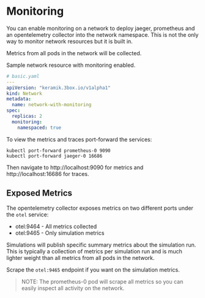 # Monitoring

You can enable monitoring on a network to deploy jaeger, prometheus and an opentelemetry collector into the network namespace.
This is not the only way to monitor network resources but it is built in.

Metrics from all pods in the network will be collected.

Sample network resource with monitoring enabled.

```yaml
# basic.yaml
---
apiVersion: "keramik.3box.io/v1alpha1"
kind: Network
metadata:
  name: network-with-monitoring
spec:
  replicas: 2
  monitoring:
    namespaced: true
```

To view the metrics and traces port-forward the services:

    kubectl port-forward prometheus-0 9090
    kubectl port-forward jaeger-0 16686

Then navigate to http://localhost:9090 for metrics and http://localhost:16686 for traces.

## Exposed Metrics

The opentelemetry collector exposes metrics on two different ports under the `otel` service:

* otel:9464 - All metrics collected
* otel:9465 - Only simulation metrics

Simulations will publish specific summary metrics about the simulation run.
This is typically a collection of metrics per simulation run and is much lighter weight than all metrics from all pods in the network.

Scrape the `otel:9465` endpoint if you want on the simulation metrics.

>NOTE: The prometheus-0 pod will scrape all metrics so you can easily inspect all activity on the network.
